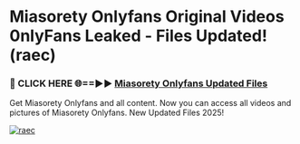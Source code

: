 # Miasorety Onlyfans Original Videos 0nlyFans Leaked - Files Updated! (raec)

<h3>🔴 CLICK HERE 🌐==►► <a href="https://tinyurl.com/2wckxsce" rel="nofollow">Miasorety Onlyfans Updated Files</a></h3>

Get Miasorety Onlyfans and all content. Now you can access all videos and pictures of Miasorety Onlyfans. New Updated Files 2025!

[![raec](https://i.imgur.com/AFduVYN.gif)](https://tinyurl.com/2wckxsce)

